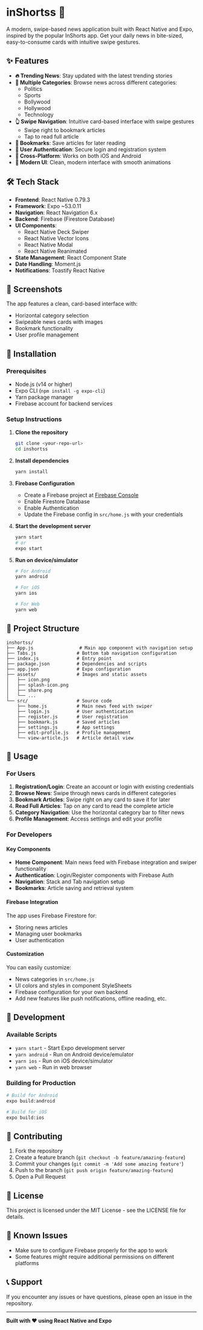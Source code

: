 # inShortss 📱

A modern, swipe-based news application built with React Native and Expo, inspired by the popular InShorts app. Get your daily news in bite-sized, easy-to-consume cards with intuitive swipe gestures.

## ✨ Features

- **🔥 Trending News**: Stay updated with the latest trending stories
- **📂 Multiple Categories**: Browse news across different categories:
  - Politics
  - Sports  
  - Bollywood
  - Hollywood
  - Technology
- **👆 Swipe Navigation**: Intuitive card-based interface with swipe gestures
  - Swipe right to bookmark articles
  - Tap to read full article
- **🔖 Bookmarks**: Save articles for later reading
- **👤 User Authentication**: Secure login and registration system
- **📱 Cross-Platform**: Works on both iOS and Android
- **🎨 Modern UI**: Clean, modern interface with smooth animations

## 🛠️ Tech Stack

- **Frontend**: React Native 0.79.3
- **Framework**: Expo ~53.0.11
- **Navigation**: React Navigation 6.x
- **Backend**: Firebase (Firestore Database)
- **UI Components**: 
  - React Native Deck Swiper
  - React Native Vector Icons
  - React Native Modal
  - React Native Reanimated
- **State Management**: React Component State
- **Date Handling**: Moment.js
- **Notifications**: Toastify React Native

## 📱 Screenshots

The app features a clean, card-based interface with:
- Horizontal category selection
- Swipeable news cards with images
- Bookmark functionality
- User profile management

## 🚀 Installation

### Prerequisites

- Node.js (v14 or higher)
- Expo CLI (`npm install -g expo-cli`)
- Yarn package manager
- Firebase account for backend services

### Setup Instructions

1. **Clone the repository**
   ```bash
   git clone <your-repo-url>
   cd inshortss
   ```

2. **Install dependencies**
   ```bash
   yarn install
   ```

3. **Firebase Configuration**
   - Create a Firebase project at [Firebase Console](https://console.firebase.google.com)
   - Enable Firestore Database
   - Enable Authentication
   - Update the Firebase config in `src/home.js` with your credentials

4. **Start the development server**
   ```bash
   yarn start
   # or
   expo start
   ```

5. **Run on device/simulator**
   ```bash
   # For Android
   yarn android
   
   # For iOS
   yarn ios
   
   # For Web
   yarn web
   ```

## 📁 Project Structure

```
inshortss/
├── App.js                 # Main app component with navigation setup
├── Tabs.js               # Bottom tab navigation configuration
├── index.js              # Entry point
├── package.json          # Dependencies and scripts
├── app.json              # Expo configuration
├── assets/               # Images and static assets
│   ├── icon.png
│   ├── splash-icon.png
│   ├── share.png
│   └── ...
└── src/                  # Source code
    ├── home.js           # Main news feed with swiper
    ├── login.js          # User authentication
    ├── register.js       # User registration
    ├── bookmark.js       # Saved articles
    ├── settings.js       # App settings
    ├── edit-profile.js   # Profile management
    └── view-article.js   # Article detail view
```

## 🎯 Usage

### For Users

1. **Registration/Login**: Create an account or login with existing credentials
2. **Browse News**: Swipe through news cards in different categories
3. **Bookmark Articles**: Swipe right on any card to save it for later
4. **Read Full Articles**: Tap on any card to read the complete article
5. **Category Navigation**: Use the horizontal category bar to filter news
6. **Profile Management**: Access settings and edit your profile

### For Developers

#### Key Components

- **Home Component**: Main news feed with Firebase integration and swiper functionality
- **Authentication**: Login/Register components with Firebase Auth
- **Navigation**: Stack and Tab navigation setup
- **Bookmarks**: Article saving and retrieval system

#### Firebase Integration

The app uses Firebase Firestore for:
- Storing news articles
- Managing user bookmarks
- User authentication

#### Customization

You can easily customize:
- News categories in `src/home.js`
- UI colors and styles in component StyleSheets
- Firebase configuration for your own backend
- Add new features like push notifications, offline reading, etc.

## 🧪 Development

### Available Scripts

- `yarn start` - Start Expo development server
- `yarn android` - Run on Android device/emulator
- `yarn ios` - Run on iOS device/simulator  
- `yarn web` - Run in web browser

### Building for Production

```bash
# Build for Android
expo build:android

# Build for iOS
expo build:ios
```

## 🤝 Contributing

1. Fork the repository
2. Create a feature branch (`git checkout -b feature/amazing-feature`)
3. Commit your changes (`git commit -m 'Add some amazing feature'`)
4. Push to the branch (`git push origin feature/amazing-feature`)
5. Open a Pull Request

## 📄 License

This project is licensed under the MIT License - see the LICENSE file for details.

## 🐛 Known Issues

- Make sure to configure Firebase properly for the app to work
- Some features might require additional permissions on different platforms

## 📞 Support

If you encounter any issues or have questions, please open an issue in the repository.

---

**Built with ❤️ using React Native and Expo**